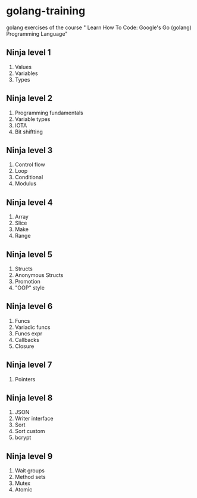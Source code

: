 # golang-training
golang exercises of the course " Learn How To Code: Google's Go (golang) Programming Language"

## Ninja level 1

1. Values
2. Variables
3. Types

## Ninja level 2

1. Programming fundamentals
2. Variable types
3. IOTA
4. Bit shiftting

## Ninja level 3

1. Control flow
2. Loop
3. Conditional
4. Modulus

## Ninja level 4

1. Array
2. Slice
3. Make
4. Range

## Ninja level 5

1. Structs
2. Anonymous Structs
3. Promotion
4. "OOP" style

## Ninja level 6

1. Funcs
2. Variadic funcs
3. Funcs expr
4. Callbacks
5. Closure

## Ninja level 7

1. Pointers

## Ninja level 8

1. JSON
2. Writer interface
3. Sort
4. Sort custom
5. bcrypt

## Ninja level 9

1. Wait groups
2. Method sets
3. Mutex
4. Atomic
